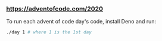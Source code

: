 ### https://adventofcode.com/2020

To run each advent of code day's code, install Deno and run:

```sh
./day 1 # where 1 is the 1st day
```

